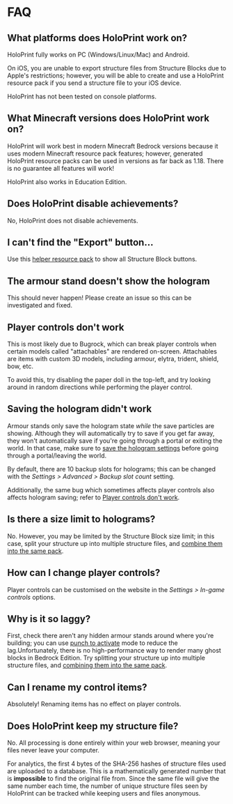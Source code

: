# FAQ
## What platforms does HoloPrint work on?
HoloPrint fully works on PC (Windows/Linux/Mac) and Android.

On iOS, you are unable to export structure files from Structure Blocks due to Apple's restrictions; however, you will be able to create and use a HoloPrint resource pack if you send a structure file to your iOS device.

HoloPrint has not been tested on console platforms.
## What Minecraft versions does HoloPrint work on?
HoloPrint will work best in modern Minecraft Bedrock versions because it uses modern Minecraft resource pack features; however, generated HoloPrint resource packs can be used in versions as far back as 1.18. There is no guarantee all features will work!

HoloPrint also works in Education Edition.
## Does HoloPrint disable achievements?
No, HoloPrint does not disable achievements.
## I can't find the "Export" button...
Use this [helper resource pack](https://github.com/SuperLlama88888/holoprint/raw/refs/heads/main/assets/structureBlockButtonAdderPack.mcpack) to show all Structure Block buttons.
## The armour stand doesn't show the hologram
This should never happen! Please create an issue so this can be investigated and fixed.
## Player controls don't work
This is most likely due to Bugrock, which can break player controls when certain models called "attachables" are rendered on-screen. Attachables are items with custom 3D models, including armour, elytra, trident, shield, bow, etc.

To avoid this, try disabling the paper doll in the top-left, and try looking around in random directions while performing the player control.
## Saving the hologram didn't work
Armour stands only save the hologram state *while* the save particles are showing. Although they will automatically try to save if you get far away, they won't automatically save if you're going through a portal or exiting the world. In that case, make sure to [save the hologram settings](/hologram-controls#save-hologram-settings) before going through a portal/leaving the world.

By default, there are 10 backup slots for holograms; this can be changed with the _Settings > Advanced > Backup slot count_ setting.

Additionally, the same bug which sometimes affects player controls also affects hologram saving; refer to [Player controls don't work](#player-controls-don-t-work).
## Is there a size limit to holograms?
No. However, you may be limited by the Structure Block size limit; in this case, split your structure up into multiple structure files, and [combine them into the same pack](/creating-packs#multiple-structure-files-in-one-pack).
## How can I change player controls?
Player controls can be customised on the website in the _Settings > In-game controls_ options.
## Why is it so laggy?
First, check there aren't any hidden armour stands around where you're building; you can use [punch to activate](/punch-to-activate) mode to reduce the lag.Unfortunately, there is no high-performance way to render many ghost blocks in Bedrock Edition. Try splitting your structure up into multiple structure files, and [combining them into the same pack](/creating-packs#multiple-structure-files-in-one-pack).
## Can I rename my control items?
Absolutely! Renaming items has no effect on player controls.
## Does HoloPrint keep my structure file?
No. All processing is done entirely within your web browser, meaning your files never leave your computer.

For analytics, the first 4 bytes of the SHA-256 hashes of structure files used are uploaded to a database. This is a mathematically generated number that is **impossible** to find the original file from. Since the same file will give the same number each time, the number of unique structure files seen by HoloPrint can be tracked while keeping users and files anonymous.